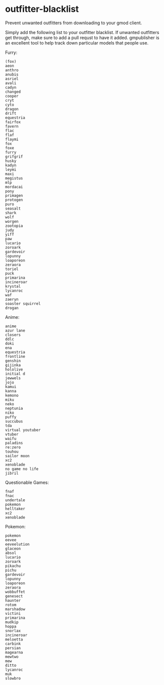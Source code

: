 # outfitter-blacklist
 Prevent unwanted outfitters from downloading to your gmod client.


Simply add the following list to your outfitter blacklist. If unwanted outfitters get through, make sure to add a pull requst to have it added. gmpublisher is an excellent tool to help track down particular models that people use.

Furry:
```
(fox)
aeon
anthro
anubis
asriel
avali
cadyn
changed
cooper
cryt
cyto
dragon
drift
equestria
fairfox
favern
flac
flaf
flaymi
fox
foxe
furry
grifgrif
husky
kadyn
leymi
maxi
megistus
mlp
mordacai
pony
primagen
protogen
puro
seasalt
shark
wolf
worgen
zootopia
judy
yiff
paw
lucario
zoroark
gardevoir
lopunny
loaporeon
zeraora
toriel
puck
primarina
incineroar
krystal
lycanroc
waf
zaeryn
soaster squirrel
drogan
```
Anime:
```
anime
azur lane
closers
ddlc
doki
ena
equestria
frontline
genshin
gijinka
hololive
initial d
jewwels
jojo
kamui
kanna
kemono
miku
neko
neptunia
niko
puffy
succubus
tda
virtual youtuber
vtuber
waifu
paladins
re:zero
touhou
sailor moon
xc2
xenoblade
no game no life
jibril
```
Questionable Games:
```
fnaf
fnac
undertale
pokemon
helltaker
xc2
xenoblade
```
Pokemon:
```
pokemon
eevee
eeveelution
glaceon
absol
lucario
zoroark
pikachu
pichu
gardevoir
lopunny
loaporeon
zeraora
wobbuffet
genesect
haunter
rotom
marshadow
victini
primarina
mudkip
hoppa
snorlax
incineroar
meloetta
carbink
persian
magearna
mewtwo
mew
ditto
lycanroc
muk
slowbro
```
